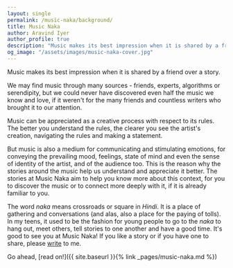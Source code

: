 ```yaml
---
layout: single 
permalink: /music-naka/background/
title: Music Naka
author: Aravind Iyer
author_profile: true
description: "Music makes its best impression when it is shared by a friend over a story. Music is a medium for communicating and stimulating emotions, for conveying the mood, feelings, state of mind and even the sense of identity of the artist, and of the audience too. The stories on this page aim to help you know more about this context behind the music, so that you can connect more deeply with it. It's good seeing you at Music Naka! If you like a story or if you have one to share, please write to me."
og_image: "/assets/images/music-naka-cover.jpg"
---
```

Music makes its best impression when it is shared by a friend over a story.

We may find music through many sources - friends, experts, algorithms or serendipity, but we could never have discovered even half the music we know and love, if it weren't for the many friends and countless writers who brought it to our attention.

Music can be appreciated as a creative process with respect to its rules. The better you understand the rules, the clearer you see the artist's creation, navigating the rules and making a statement.

But music is also a medium for communicating and stimulating emotions, for conveying the prevailing mood, feelings, state of mind and even the sense of identity of the artist, and of the audience too. This is the reason why the stories around the music help us understand and appreciate it better. The stories at Music Naka aim to help you know more about this context, for you to discover the music or to connect more deeply with it, if it is already familiar to you.

The word *naka* means crossroads or square in *Hindi*. It is a place of gathering and conversations (and alas, also a place for the paying of tolls). In my teens, it used to be the fashion for young people to go to the *naka* to hang out, meet others, tell stories to one another and have a good time. It's good to see you at Music Naka! If you like a story or if you have one to share, please [write](mailto:letters@aravindiyer.com) to me.

Go ahead, [read on!]({{ site.baseurl }}{% link _pages/music-naka.md %})
